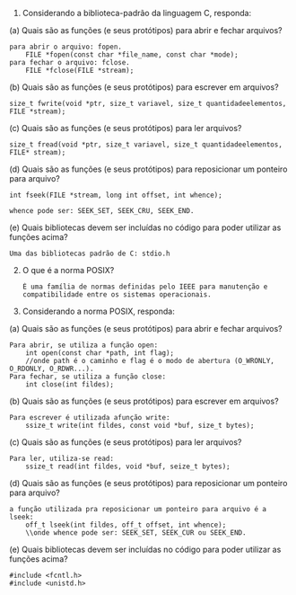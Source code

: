 
1. Considerando a biblioteca-padrão da linguagem C, responda:

(a) Quais são as funções (e seus protótipos) para abrir e fechar arquivos?

    para abrir o arquivo: fopen.
        FILE *fopen(const char *file_name, const char *mode);
    para fechar o arquivo: fclose.
        FILE *fclose(FILE *stream);

(b) Quais são as funções (e seus protótipos) para escrever em arquivos?

    size_t fwrite(void *ptr, size_t variavel, size_t quantidadeelementos, FILE *stream);

(c) Quais são as funções (e seus protótipos) para ler arquivos?

    size_t fread(void *ptr, size_t variavel, size_t quantidadeelementos, FILE* stream);

(d) Quais são as funções (e seus protótipos) para reposicionar um ponteiro para arquivo?

    int fseek(FILE *stream, long int offset, int whence);
    
    whence pode ser: SEEK_SET, SEEK_CRU, SEEK_END.

(e) Quais bibliotecas devem ser incluídas no código para poder utilizar as funções acima?

    Uma das bibliotecas padrão de C: stdio.h

2. O que é a norma POSIX?

       É uma família de normas definidas pelo IEEE para manutenção e compatibilidade entre os sistemas operacionais.

3. Considerando a norma POSIX, responda:

(a) Quais são as funções (e seus protótipos) para abrir e fechar arquivos?

    Para abrir, se utiliza a função open:
        int open(const char *path, int flag); 
        //onde path é o caminho e flag é o modo de abertura (O_WRONLY, O_RDONLY, O_RDWR...).
    Para fechar, se utiliza a função close:
        int close(int fildes);
        
(b) Quais são as funções (e seus protótipos) para escrever em arquivos?

    Para escrever é utilizada afunção write:
        ssize_t write(int fildes, const void *buf, size_t bytes);

(c) Quais são as funções (e seus protótipos) para ler arquivos?

    Para ler, utiliza-se read:
        ssize_t read(int fildes, void *buf, seize_t bytes);

(d) Quais são as funções (e seus protótipos) para reposicionar um ponteiro para arquivo?

    a função utilizada pra reposicionar um ponteiro para arquivo é a lseek:
        off_t lseek(int fildes, off_t offset, int whence);
        \\onde whence pode ser: SEEK_SET, SEEK_CUR ou SEEK_END.

(e) Quais bibliotecas devem ser incluídas no código para poder utilizar as funções acima?

    #include <fcntl.h>
    #include <unistd.h>
